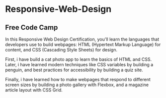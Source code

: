 # Responsive-Web-Design
## Free Code Camp

In this Responsive Web Design Certification, you'll learn the languages that developers use to build webpages: HTML (Hypertext Markup Language) for content, and CSS (Cascading Style Sheets) for design.

First, i have build a cat photo app to learn the basics of HTML and CSS. Later, i have learned modern techniques like CSS variables by building a penguin, and best practices for accessibility by building a quiz site.

Finally, i have learned how to make webpages that respond to different screen sizes by building a photo gallery with Flexbox, and a magazine article layout with CSS Grid.
